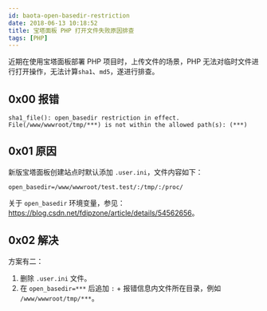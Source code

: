 ```yaml
---
id: baota-open-basedir-restriction
date: 2018-06-13 10:18:52
title: 宝塔面板 PHP 打开文件失败原因排查
tags: [PHP]
---
```


近期在使用宝塔面板部署 PHP 项目时，上传文件的场景，PHP 无法对临时文件进行打开操作，无法计算`sha1`、`md5`，遂进行排查。

## 0x00 报错

`sha1_file(): open_basedir restriction in effect. File(/www/wwwroot/tmp/***) is not within the allowed path(s): (***)`

## 0x01 原因

新版宝塔面板创建站点时默认添加 `.user.ini`，文件内容如下：

```
open_basedir=/www/wwwroot/test.test/:/tmp/:/proc/
```

关于 `open_basedir` 环境变量，参见：<https://blog.csdn.net/fdipzone/article/details/54562656>。

## 0x02 解决

方案有二：

1. 删除 `.user.ini` 文件。
2. 在 `open_basedir=***` 后追加 `:` + 报错信息内文件所在目录，例如 `/www/wwwroot/tmp/***`。
